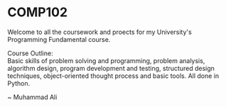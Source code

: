 # COMP102
Welcome to all the coursework and proects for my University's Programming Fundamental course.

Course Outline:
<br>
Basic skills of problem solving and programming, problem analysis, algorithm design, program
development and testing, structured design techniques, object-oriented thought process and
basic tools.
All done in Python.

~ Muhammad Ali